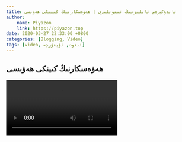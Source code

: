 ```yaml
---
title: ئابدۇكېرەم ئابلىزنىڭ ئىتوتلىرى | ھەۋەسكارنىڭ كىينكى ھەۋىسى
author:
    name: Piyazon
    link: https://piyazon.top
date: 2020-03-27 22:33:00 +0800
categories: [Blogging, Video]
tags: [video, ئىتوت, ئۇيغۇرچە]
---
```


<style>
  @import url(/assets/css/uyghur.css);
</style>



<!-- 3 -->
<h2 class="sub-title">
  ھەۋەسكارنىڭ كىينكى ھەۋىسى
</h2>
<video id="player" class="weixin_video" playsinline controls
  data-poster="https://git.lug.ustc.edu.cn/flame3/images/-/raw/main/old-salon/abdu/0-2.jpg"
  wxv="wxv_1267649982241406976" src="">
</video>


